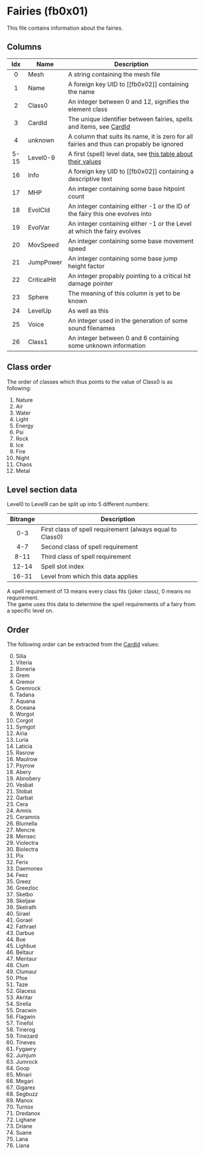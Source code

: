 # Fairies (fb0x01)
This file contains information about the fairies.

## Columns

| Idx | Name | Description |
|:---:|------|-------------|
|  0  | Mesh | A string containing the mesh file |
|  1  | Name | A foreign key UID to [[fb0x02]] containing the name |
|  2  | Class0 | An integer between 0 and 12, signifies the element class |
|  3  | CardId | The unique identifier between fairies, spells and items, see [CardId](../../internal/CardId.md) |
|  4  | unknown | A column that suits its name, it is zero for all fairies and thus can propably be ignored |
| 5-15| Level0-9 | A first (spell) level data, see [this table about their values](#level-section-data) |
| 16  | Info | A foreign key UID to [[fb0x02]] containing a descriptive text |
| 17  | MHP | An integer containing some base hitpoint count |
| 18  | EvolCId | An integer containing either -1 or the ID of the fairy this one evolves into |
| 19  | EvolVar | An integer containing either -1 or the Level at which the fairy evolves |
| 20  | MovSpeed | An integer containing some base movement speed |
| 21  | JumpPower | An integer containing some base jump height factor |
| 22  | CriticalHit | An integer propably pointing to a critical hit damage pointer |
| 23  | Sphere | The meaning of this column is yet to be known |
| 24  | LevelUp | As well as this |
| 25  | Voice | An integer used in the generation of some sound filenames |
| 26  | Class1 | An integer between 0 and 6 containing some unknown information |

## Class order
The order of classes which thus points to the value of Class0 is as following:

1. Nature
2. Air
3. Water
4. Light
5. Energy
6. Psi
7. Rock
8. Ice
9. Fire
10. Night
11. Chaos
12. Metal

## Level section data
Level0 to Level9 can be split up into 5 different numbers:

| Bitrange | Description |
|:--------:|-------------|
|   0-3    | First class of spell requirement (always equal to Class0) |
|   4-7    | Second class of spell requirement |
|   8-11   | Third class of spell requirement |
|  12-14   | Spell slot index |
|  16-31   | Level from which this data applies |

A spell requirement of 13 means every class fits (joker class), 0 means no requirement. <br/>
The game uses this data to determine the spell requirements of a fairy from a specific level on.

## Order
The following order can be extracted from the [CardId](../../internal/CardId.md) values:

0. Silia
1. Viteria
2. Boneria
3. Grem
4. Gremor
5. Gremrock
6. Tadana
7. Aquana
8. Oceana
9. Worgot
10. Corgot
11. Symgot
12. Airia
13. Luria
14. Laticia
15. Rasrow
16. Maulrow
17. Psyrow
18. Abery
19. Abnobery
20. Vesbat
21. Stobat
22. Garbat
23. Cera
24. Amnis
25. Ceramnis
26. Blumella
27. Mencre
28. Mensec
29. Violectra
30. Biolectra
31. Pix
32. Ferix
33. Daemonex
34. Feez
35. Greez
36. Greezloc
37. Skelbo
38. Skeljaw
39. Skelrath
40. Sirael
41. Gorael
42. Fathrael
43. Darbue
44. Bue
45. Lighbue
46. Beltaur
47. Mentaur
48. Clum
49. Clumaur
50. Pfoe
51. Taze
52. Glacess
53. Akritar
54. Sirella
55. Dracwin
56. Flagwin
57. Tinefol
58. Tinerog
59. Tinezard
60. Tineves
61. Fygaery
62. Jumjum
63. Jumrock
64. Goop
65. Minari
66. Megari
67. Gigarex
68. Segbuzz
69. Manox
70. Turnox
71. Dredanox
72. Lighane
73. Driane
74. Suane
75. Lana
76. Liana
